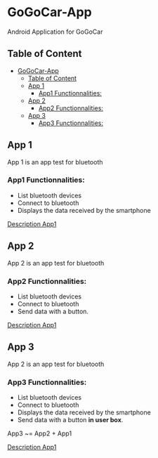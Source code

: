 # GoGoCar-App

Android Application for GoGoCar

## Table of Content

- [GoGoCar-App](#gogocar-app)
  - [Table of Content](#table-of-content)
  - [App 1](#app-1)
    - [App1 Functionnalities:](#app1-functionnalities)
  - [App 2](#app-2)
    - [App2 Functionnalities:](#app2-functionnalities)
  - [App 3](#app-3)
    - [App3 Functionnalities:](#app3-functionnalities)

## App 1

App 1 is an app test for bluetooth 

### App1 Functionnalities:

* List bluetooth devices
* Connect to bluetooth
* Displays the data received by the smartphone

[Description App1](./App1)

## App 2

App 2 is an app test for bluetooth

### App2 Functionnalities:

* List bluetooth devices
* Connect to bluetooth
* Send data with a button.

[Description App1](./App2)

## App 3

App 2 is an app test for bluetooth

### App3 Functionnalities:

* List bluetooth devices
* Connect to bluetooth
* Displays the data received by the smartphone
* Send data with a button **in user box**.

App3 ~= App2 + App1

[Description App1](./App3)